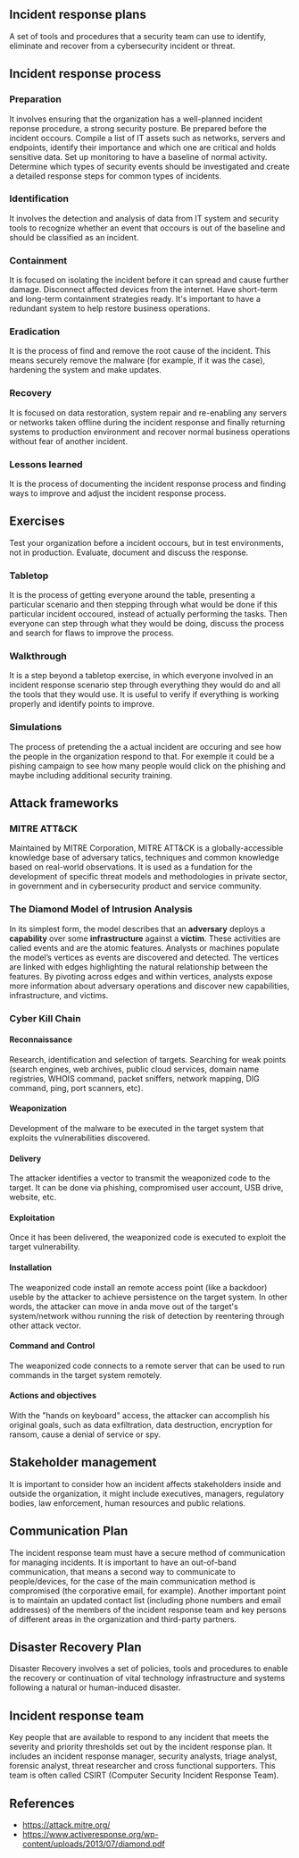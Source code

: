 ## Incident response plans
A set of tools and procedures that a security team can use to identify, eliminate and recover from a cybersecurity incident or threat.
## Incident response process 
### Preparation
It involves ensuring that the organization has a well-planned incident reponse procedure, a strong security posture. Be prepared before the incident occours. Compile a list of IT assets such as networks, servers and endpoints, identify their importance and which one are critical and holds sensitive data. Set up monitoring to have a baseline of normal activity. Determine which types of security events should be investigated and create a detailed response steps for common types of incidents.
### Identification
It involves the detection and analysis of data from IT system and security tools to recognize whether an event that occours is out of the baseline and should be classified as an incident.
### Containment
It is focused on isolating the incident before it can spread and cause further damage. Disconnect affected devices from the internet. Have short-term and long-term containment strategies ready. It's important to have a redundant system to help restore business operations.
### Eradication
It is the process of find and remove the root cause of the incident. This means securely remove the malware (for example, if it was the case), hardening the system and make updates.
### Recovery
It is focused on data restoration, system repair and re-enabling any servers or networks taken offline during the incident response and finally returning systems to production environment and recover normal business operations without fear of another incident.
### Lessons learned
It is the process of documenting the incident response process and finding ways to improve and adjust the incident response process.

## Exercises
Test your organization before a incident occours, but in test environments, not in production. Evaluate, document and discuss the response.
### Tabletop
It is the process of getting everyone around the table, presenting a particular scenario and then stepping through what would be done if this particular incident occoured, instead of actually performing the tasks. Then everyone can step through what they would be doing, discuss the process and search for flaws to improve the process.
### Walkthrough
It is a step beyond a tabletop exercise, in which everyone involved in an incident response scenario step through everything they would do and all the tools that they would use. It is useful to verify if everything is working properly and identify points to improve.
### Simulations
The process of pretending the a actual incident are occuring and see how the people in the organization respond to that. For exemple it could be a pishing campaign to see how many people would click on the phishing and maybe including additional security training.


## Attack frameworks
### MITRE ATT&CK
Maintained by MITRE Corporation, MITRE ATT&CK is a globally-accessible knowledge base of adversary tatics, techniques and common knowledge based on real-world observations. It is used as a fundation for the development of specific threat models and methodologies in private sector, in government and in cybersecurity product and service community.
### The Diamond Model of Intrusion Analysis
In its simplest form, the model describes that an **adversary** deploys a **capability** over some **infrastructure** against a **victim**. These activities are called events and are the atomic features. Analysts or machines populate the model’s vertices as events are discovered and detected. The vertices are linked with edges highlighting the natural relationship between the features. By pivoting across edges and within vertices, analysts expose more information about adversary operations and discover new capabilities, infrastructure, and victims.
### Cyber Kill Chain
#### Reconnaissance
Research, identification and selection of targets. Searching for weak points (search engines, web archives, public cloud services, domain name registries, WHOIS command, packet sniffers, network mapping, DIG command, ping, port scanners, etc).
#### Weaponization
Development of the malware to be executed in the target system that exploits the vulnerabilities discovered.
#### Delivery
The attacker identifies a vector to transmit the weaponized code to the target. It can be done via phishing, compromised user account, USB drive, website, etc.
#### Exploitation
Once it has been delivered, the weaponized code is executed to exploit the target vulnerability.
#### Installation
The weaponized code install an remote access point (like a backdoor) useble by the attacker to achieve persistence on the target system. In other words, the attacker can move in anda move out of the target's system/network withou running the risk of detection by reentering through other attack vector.
#### Command and Control
The weaponized code connects to a remote server that can be used to run commands in the target system remotely.
#### Actions and objectives
With the "hands on keyboard" access, the attacker can accomplish his original goals, such as data exfiltration, data destruction, encryption for ransom, cause a denial of service or spy.

## Stakeholder management
It is important to consider how an incident affects stakeholders inside and outside the organization, it might include executives, managers, regulatory bodies, law enforcement, human resources and public relations. 

## Communication Plan
The incident response team must have a secure method of communication for managing incidents. It is important to have an out-of-band communication, that means a second way to communicate to people/devices, for the case of the main communication method is compromised (the corporative email, for example). Another important point is to maintain an updated contact list (including phone numbers and email addresses) of the members of the incident response team and key persons of different areas in the organization and third-party partners.

## Disaster Recovery Plan
Disaster Recovery involves a set of policies, tools and procedures to enable the recovery or continuation of vital technology infrastructure and systems following a natural or human-induced disaster.

## Incident response team
Key people that are available to respond to any incident that meets the severity and priority thresholds set out by the incident response plan. It includes an incident response manager, security analysts, triage analyst, forensic analyst, threat researcher and cross functional supporters. This team is often called CSIRT (Computer Security Incident Response Team).

## References
- https://attack.mitre.org/
- https://www.activeresponse.org/wp-content/uploads/2013/07/diamond.pdf

